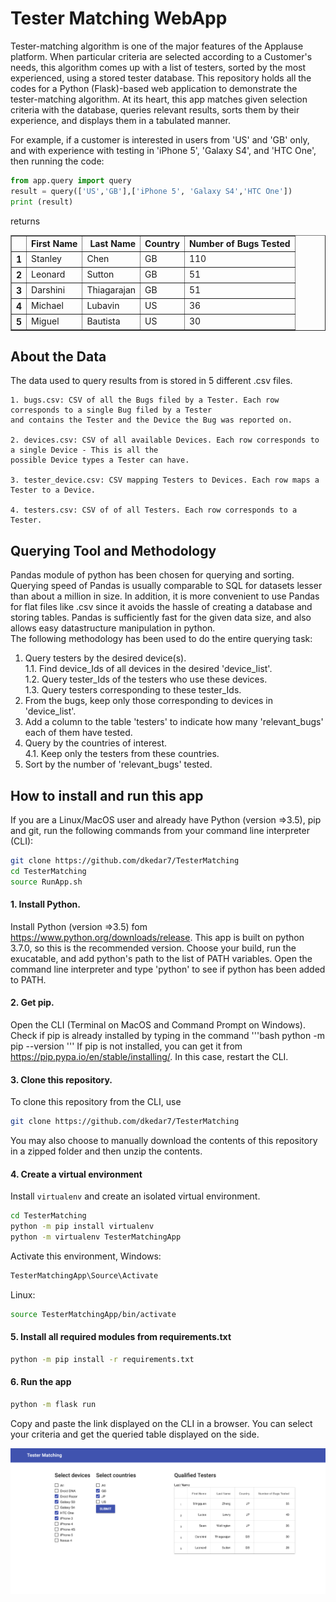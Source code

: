 # Tester Matching WebApp
Tester-matching algorithm is one of the major features of the Applause platform. When particular criteria are selected according to a Customer's needs, this algorithm comes up with a list of testers, sorted by the most experienced, using a stored tester database. This repository holds all the codes for a Python (Flask)-based web application to demonstrate the tester-matching algorithm. At its heart, this app matches given selection criteria with the database, queries relevant results, sorts them by their experience, and displays them in a tabulated manner.

For example, if a customer is interested in users from 'US' and 'GB' only, and with experience with testing in 'iPhone 5', 'Galaxy S4', and 'HTC One', then running the code:
```python
from app.query import query
result = query(['US','GB'],['iPhone 5', 'Galaxy S4','HTC One'])
print (result)
```
returns

<table border="1" class="dataframe">
  <thead>
    <tr style="text-align: right;">
      <th></th>
      <th>First Name</th>
      <th>Last Name</th>
      <th>Country</th>
      <th>Number of Bugs Tested</th>
    </tr>
  </thead>
  <tbody>
    <tr>
      <th>1</th>
      <td>Stanley</td>
      <td>Chen</td>
      <td>GB</td>
      <td>110</td>
    </tr>
    <tr>
      <th>2</th>
      <td>Leonard</td>
      <td>Sutton</td>
      <td>GB</td>
      <td>51</td>
    </tr>
    <tr>
      <th>3</th>
      <td>Darshini</td>
      <td>Thiagarajan</td>
      <td>GB</td>
      <td>51</td>
    </tr>
    <tr>
      <th>4</th>
      <td>Michael</td>
      <td>Lubavin</td>
      <td>US</td>
      <td>36</td>
    </tr>
    <tr>
      <th>5</th>
      <td>Miguel</td>
      <td>Bautista</td>
      <td>US</td>
      <td>30</td>
    </tr>
  </tbody>
</table>


 ## About the Data
 The data used to query results from is stored in 5 different .csv files.
 
```
1. bugs.csv: CSV of all the Bugs filed by a Tester. Each row corresponds to a single Bug filed by a Tester 
and contains the Tester and the Device the Bug was reported on.

2. devices.csv: CSV of all available Devices. Each row corresponds to a single Device - This is all the 
possible Device types a Tester can have.

3. tester_device.csv: CSV mapping Testers to Devices. Each row maps a Tester to a Device.

4. testers.csv: CSV of of all Testers. Each row corresponds to a Tester.
```
## Querying Tool and Methodology
Pandas module of python has been chosen for querying and sorting. Querying speed of Pandas is usually comparable to SQL for datasets lesser than about a million in size. In addition, it is more convenient to use Pandas for flat files like .csv since it avoids the hassle of creating a database and storing tables. Pandas is sufficiently fast for the given data size, and also allows easy datastructure manipulation in python.
<br>
The following methodology has been used to do the entire querying task:
<br>
1. Query testers by the desired device(s).<br>
1.1. Find device_Ids of all devices in the desired 'device_list'.<br>
1.2. Query tester_Ids of the testers who use these devices.<br>
1.3. Query testers corresponding to these tester_Ids.<br>
2. From the bugs, keep only those corresponding to devices in 'device_list'.<br>
3. Add a column to the table 'testers' to indicate how many 'relevant_bugs' each of them have tested.<br>
4. Query by the countries of interest.<br>
4.1. Keep only the testers from these countries.<br>
5. Sort by the number of 'relevant_bugs' tested.


## How to install and run this app

If you are a Linux/MacOS user and already have Python (version =>3.5), pip and git, run the following commands from your command line interpreter (CLI):
```bash
git clone https://github.com/dkedar7/TesterMatching
cd TesterMatching
source RunApp.sh

```

#### 1. Install Python.
Install Python (version =>3.5) fom https://www.python.org/downloads/release. This app is built on python 3.7.0, so this is the recommended version. Choose your build, run the exucatable, and add python's path to the list of PATH variables. Open the command line interpreter and type 'python' to see if python has been added to PATH.

#### 2. Get pip.
Open the CLI (Terminal on MacOS and Command Prompt on Windows). Check if pip is already installed by typing in the command
'''bash
python -m pip --version
'''
If pip is not installed, you can get it from https://pip.pypa.io/en/stable/installing/. In this case, restart the CLI.

#### 3. Clone this repository.
To clone this repository from the CLI, use
```bash
git clone https://github.com/dkedar7/TesterMatching
```
You may also choose to manually download the contents of this repository in a zipped folder and then unzip the contents.

#### 4. Create a virtual environment
Install ``` virtualenv ``` and create an isolated virtual environment.
```bash
cd TesterMatching
python -m pip install virtualenv
python -m virtualenv TesterMatchingApp
```
Activate this environment,
Windows:
```bash
TesterMatchingApp\Source\Activate
```
Linux:
```bash
source TesterMatchingApp/bin/activate
```

#### 5. Install all required modules from requirements.txt
```bash
python -m pip install -r requirements.txt
```

#### 6. Run the app
```bash
python -m flask run
```
Copy and paste the link displayed on the CLI in a browser. You can select your criteria and get the queried table displayed on the side.

<img src="https://github.com/dkedar7/TesterMatching/blob/master/AppLayout.png" alt="App Layout">

